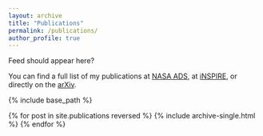 ```yaml
---
layout: archive
title: "Publications"
permalink: /publications/
author_profile: true
---
```


<html>
<head>
<script type="text/javascript">
<!--
var arxiv_authorid="nadathur_s_1";
var arxiv_format="arxiv";
var arxiv_max_entries=0;         // show all articles
var arxiv_includeSummary=1;      // show abstracts
var arxiv_includeComments=0;     // do not show comments
var arxiv_includeSubjects=0;     // do not show subjects
var arxiv_includeJournalRef=0;   // do not show journal reference (but do show DOI)
//--></script>
<style type="text/css">
// styles must be entered here to override default arXiv styles embedded by js
div#arxivfeed div#arxivcontainer div.meta p {font-style: italic;}
div#arxivfeed div#arxivcontainer div.meta div.list-authors {
  white-space: nowrap;
  overflow: hidden;
  text-overflow: ellipsis;
  max-width: 700px;
}
</style>
<script type="text/javascript" src="https://arxiv.org/js/myarticles.js">
</script>
</head>

<body>
<p>Feed should appear here?</p>
<div id="arxivfeed"></div>
</body>
</html>

You can find a full list of my publications at [NASA ADS](https://ui.adsabs.harvard.edu/search/q=%20author%3A%22nadathur%2C%20seshadri%22&sort=date%20desc%2C%20bibcode%20desc&p_=0), at [iNSPIRE](https://inspirehep.net/authors/1062279?ui-citation-summary=true), or directly on the [arXiv](https://arxiv.org/a/nadathur_s_1.html).

{% include base_path %}

{% for post in site.publications reversed %}
  {% include archive-single.html %}
{% endfor %}
